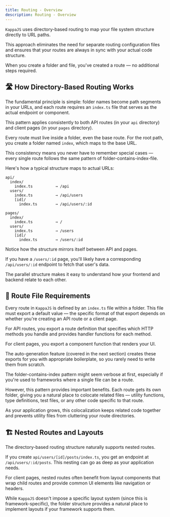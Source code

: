```yaml
---
title: Routing - Overview
description: Routing - Overview
---
```


`KappaJS` uses directory-based routing to map your file system structure directly to URL paths.

This approach eliminates the need for separate routing configuration files
and ensures that your routes are always in sync with your actual code structure.

When you create a folder and file, you've created a route — no additional steps required.

## 🛣️ How Directory-Based Routing Works

The fundamental principle is simple: folder names become path segments in your URLs,
and each route requires an `index.ts` file that serves as the actual endpoint or component.

This pattern applies consistently to both API routes (in your `api` directory)
and client pages (in your `pages` directory).

Every route must live inside a folder, even the base route. For the root path,
you create a folder named `index`, which maps to the base URL.

This consistency means you never have to remember special cases —
every single route follows the same pattern of folder-contains-index-file.

Here's how a typical structure maps to actual URLs:

```
api/
  index/
    index.ts          → /api
  users/
    index.ts          → /api/users
    [id]/
      index.ts        → /api/users/:id

pages/
  index/
    index.ts          → /
  users/
    index.ts          → /users
    [id]/
      index.ts        → /users/:id
```

Notice how the structure mirrors itself between API and pages.

If you have a `/users/:id` page, you'll likely have a corresponding `/api/users/:id` endpoint to fetch that user's data.

The parallel structure makes it easy to understand how your frontend and backend relate to each other.

## 📄 Route File Requirements

Every route in `KappaJS` is defined by an `index.ts` file within a folder.
This file must export a default value — the specific format of that export
depends on whether you're creating an API route or a client page.

For API routes, you export a route definition that specifies which HTTP methods you handle
and provides handler functions for each method.

For client pages, you export a component function that renders your UI.

The auto-generation feature (covered in the next section) creates these exports
for you with appropriate boilerplate, so you rarely need to write them from scratch.

The folder-contains-index pattern might seem verbose at first,
especially if you're used to frameworks where a single file can be a route.

However, this pattern provides important benefits. Each route gets its own folder,
giving you a natural place to colocate related files — utility functions, type definitions, test files,
or any other code specific to that route.

As your application grows, this colocalization keeps related code together
and prevents utility files from cluttering your route directories.

## 🏗️ Nested Routes and Layouts

The directory-based routing structure naturally supports nested routes.

If you create `api/users/[id]/posts/index.ts`, you get an endpoint at `/api/users/:id/posts`.
This nesting can go as deep as your application needs.

For client pages, nested routes often benefit from layout components
that wrap child routes and provide common UI elements like navigation or headers.

While `KappaJS` doesn't impose a specific layout system (since this is framework-specific),
the folder structure provides a natural place to implement layouts if your framework supports them.


